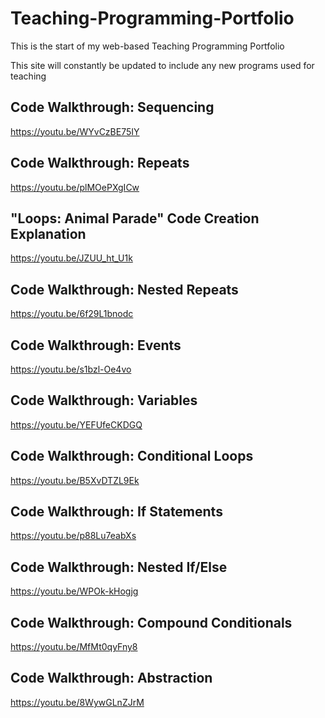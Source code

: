 # Teaching-Programming-Portfolio
This is the start of my web-based Teaching Programming Portfolio

This site will constantly be updated to include any new programs used for teaching

## Code Walkthrough: Sequencing

https://youtu.be/WYvCzBE75IY

## Code Walkthrough: Repeats 

https://youtu.be/plMOePXgICw

## "Loops: Animal Parade" Code Creation Explanation

https://youtu.be/JZUU_ht_U1k

## Code Walkthrough: Nested Repeats

https://youtu.be/6f29L1bnodc

## Code Walkthrough: Events

https://youtu.be/s1bzl-Oe4vo

## Code Walkthrough: Variables

https://youtu.be/YEFUfeCKDGQ

## Code Walkthrough: Conditional Loops 

https://youtu.be/B5XvDTZL9Ek

## Code Walkthrough: If Statements

https://youtu.be/p88Lu7eabXs

## Code Walkthrough: Nested If/Else

https://youtu.be/WPOk-kHogjg

## Code Walkthrough: Compound Conditionals 

https://youtu.be/MfMt0qyFny8

## Code Walkthrough: Abstraction

https://youtu.be/8WywGLnZJrM
